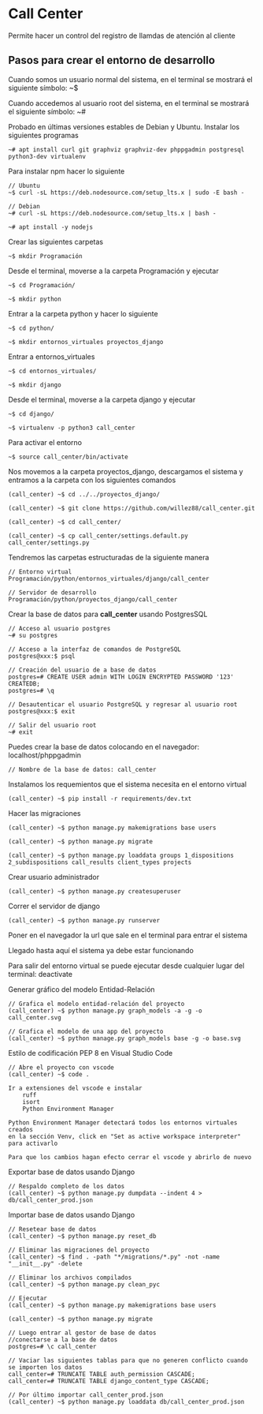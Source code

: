 # Call Center

Permite hacer un control del registro de llamdas de atención al cliente

## Pasos para crear el entorno de desarrollo

Cuando somos un usuario normal del sistema, en el terminal se mostrará el siguiente símbolo: ~$

Cuando accedemos al usuario root del sistema, en el terminal se mostrará el siguiente símbolo: ~#

Probado en últimas versiones estables de Debian y Ubuntu. Instalar los siguientes programas

    ~# apt install curl git graphviz graphviz-dev phppgadmin postgresql python3-dev virtualenv

Para instalar npm hacer lo siguiente

    // Ubuntu
    ~$ curl -sL https://deb.nodesource.com/setup_lts.x | sudo -E bash -

    // Debian
    ~# curl -sL https://deb.nodesource.com/setup_lts.x | bash -

    ~# apt install -y nodejs

Crear las siguientes carpetas

    ~$ mkdir Programación

Desde el terminal, moverse a la carpeta Programación y ejecutar

    ~$ cd Programación/

    ~$ mkdir python

Entrar a la carpeta python y hacer lo siguiente

    ~$ cd python/

    ~$ mkdir entornos_virtuales proyectos_django

Entrar a entornos_virtuales

    ~$ cd entornos_virtuales/

    ~$ mkdir django

Desde el terminal, moverse a la carpeta django y ejecutar

    ~$ cd django/

    ~$ virtualenv -p python3 call_center

Para activar el entorno

    ~$ source call_center/bin/activate

Nos movemos a la carpeta proyectos_django, descargamos el sistema y entramos a la carpeta con los siguientes comandos

    (call_center) ~$ cd ../../proyectos_django/

    (call_center) ~$ git clone https://github.com/willez88/call_center.git

    (call_center) ~$ cd call_center/

    (call_center) ~$ cp call_center/settings.default.py call_center/settings.py

Tendremos las carpetas estructuradas de la siguiente manera

    // Entorno virtual
    Programación/python/entornos_virtuales/django/call_center

    // Servidor de desarrollo
    Programación/python/proyectos_django/call_center

Crear la base de datos para __call_center__ usando PostgresSQL

    // Acceso al usuario postgres
    ~# su postgres

    // Acceso a la interfaz de comandos de PostgreSQL
    postgres@xxx:$ psql

    // Creación del usuario de a base de datos
    postgres=# CREATE USER admin WITH LOGIN ENCRYPTED PASSWORD '123' CREATEDB;
    postgres=# \q

    // Desautenticar el usuario PostgreSQL y regresar al usuario root
    postgres@xxx:$ exit

    // Salir del usuario root
    ~# exit

Puedes crear la base de datos colocando en el navegador: localhost/phppgadmin

    // Nombre de la base de datos: call_center

Instalamos los requemientos que el sistema necesita en el entorno virtual

    (call_center) ~$ pip install -r requirements/dev.txt

Hacer las migraciones

    (call_center) ~$ python manage.py makemigrations base users

    (call_center) ~$ python manage.py migrate

    (call_center) ~$ python manage.py loaddata groups 1_dispositions 2_subdispositions call_results client_types projects

Crear usuario administrador

    (call_center) ~$ python manage.py createsuperuser

Correr el servidor de django

    (call_center) ~$ python manage.py runserver

Poner en el navegador la url que sale en el terminal para entrar el sistema

Llegado hasta aquí el sistema ya debe estar funcionando

Para salir del entorno virtual se puede ejecutar desde cualquier lugar del terminal: deactivate

Generar gráfico del modelo Entidad-Relación

    // Grafica el modelo entidad-relación del proyecto
    (call_center) ~$ python manage.py graph_models -a -g -o call_center.svg

    // Grafica el modelo de una app del proyecto
    (call_center) ~$ python manage.py graph_models base -g -o base.svg

Estilo de codificación PEP 8 en Visual Studio Code

    // Abre el proyecto con vscode
    (call_center) ~$ code .

    Ir a extensiones del vscode e instalar
        ruff
        isort
        Python Environment Manager

    Python Environment Manager detectará todos los entornos virtuales creados
    en la sección Venv, click en "Set as active workspace interpreter" para activarlo

    Para que los cambios hagan efecto cerrar el vscode y abrirlo de nuevo

Exportar base de datos usando Django

    // Respaldo completo de los datos
    (call_center) ~$ python manage.py dumpdata --indent 4 > db/call_center_prod.json

Importar base de datos usando Django

    // Resetear base de datos
    (call_center) ~$ python manage.py reset_db

    // Eliminar las migraciones del proyecto
    (call_center) ~$ find . -path "*/migrations/*.py" -not -name "__init__.py" -delete

    // Eliminar los archivos compilados
    (call_center) ~$ python manage.py clean_pyc

    // Ejecutar
    (call_center) ~$ python manage.py makemigrations base users
    
    (call_center) ~$ python manage.py migrate

    // Luego entrar al gestor de base de datos
    //conectarse a la base de datos
    postgres=# \c call_center

    // Vaciar las siguientes tablas para que no generen conflicto cuando se importen los datos
    call_center=# TRUNCATE TABLE auth_permission CASCADE;
    call_center=# TRUNCATE TABLE django_content_type CASCADE;

    // Por último importar call_center_prod.json
    (call_center) ~$ python manage.py loaddata db/call_center_prod.json
